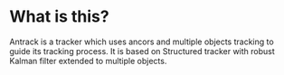 # What is this?
Antrack is a tracker which uses ancors and multiple objects tracking to guide its tracking process. It is based on Structured tracker with robust Kalman filter extended to multiple objects.
